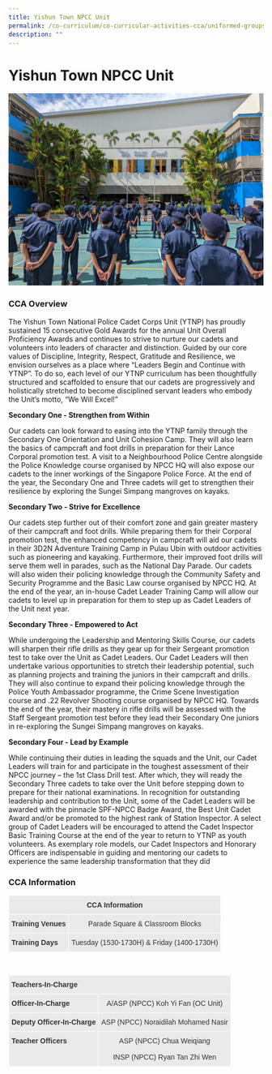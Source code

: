 ```yaml
---
title: Yishun Town NPCC Unit
permalink: /co-curriculum/co-curricular-activities-cca/uniformed-groups/yishun-town-npcc-unit/
description: ""
---
```

# **Yishun Town NPCC Unit**

![](/images/YTNP%20Cover%20Photo%20Updated%206%20Nov.jpg)

### CCA Overview

The Yishun Town National Police Cadet Corps Unit (YTNP) has proudly sustained 15 consecutive Gold Awards for the annual Unit Overall Proficiency Awards and continues to strive to nurture our cadets and volunteers into leaders of character and distinction. Guided by our core values of Discipline, Integrity, Respect, Gratitude and Resilience, we envision ourselves as a place where “Leaders Begin and Continue with YTNP”. To do so, each level of our YTNP curriculum has been thoughtfully structured and scaffolded to ensure that our cadets are progressively and holistically stretched to become disciplined servant leaders who embody the Unit’s motto, “We Will Excel!”


**Secondary One - Strengthen from Within**

Our cadets can look forward to easing into the YTNP family through the Secondary One Orientation and Unit Cohesion Camp. They will also learn the basics of campcraft and foot drills in preparation for their Lance Corporal promotion test. A visit to a Neighbourhood Police Centre alongside the Police Knowledge course organised by NPCC HQ will also expose our cadets to the inner workings of the Singapore Police Force. At the end of the year, the Secondary One and Three cadets will get to strengthen their resilience by exploring the Sungei Simpang mangroves on kayaks.

**Secondary Two - Strive for Excellence**

Our cadets step further out of their comfort zone and gain greater mastery of their campcraft and foot drills. While preparing them for their Corporal promotion test, the enhanced competency in campcraft will aid our cadets in their 3D2N Adventure Training Camp in Pulau Ubin with outdoor activities such as pioneering and kayaking. Furthermore, their improved foot drills will serve them well in parades, such as the National Day Parade. Our cadets will also widen their policing knowledge through the Community Safety and Security Programme and the Basic Law course organised by NPCC HQ. At the end of the year, an in-house Cadet Leader Training Camp will allow our cadets to level up in preparation for them to step up as Cadet Leaders of the Unit next year.

**Secondary Three - Empowered to Act**

While undergoing the Leadership and Mentoring Skills Course, our cadets will sharpen their rifle drills as they gear up for their Sergeant promotion test to take over the Unit as Cadet Leaders. Our Cadet Leaders will then undertake various opportunities to stretch their leadership potential, such as planning projects and training the juniors in their campcraft and drills. They will also continue to expand their policing knowledge through the Police Youth Ambassador programme, the Crime Scene Investigation course and .22 Revolver Shooting course organised by NPCC HQ. Towards the end of the year, their mastery in rifle drills will be assessed with the Staff Sergeant promotion test before they lead their Secondary One juniors in re-exploring the Sungei Simpang mangroves on kayaks.

**Secondary Four - Lead by Example**

While continuing their duties in leading the squads and the Unit, our Cadet Leaders will train for and participate in the toughest assessment of their NPCC journey – the 1st Class Drill test. After which, they will ready the Secondary Three cadets to take over the Unit before stepping down to prepare for their national examinations. In recognition for outstanding leadership and contribution to the Unit, some of the Cadet Leaders will be awarded with the pinnacle SPF-NPCC Badge Award, the Best Unit Cadet Award and/or be promoted to the highest rank of Station Inspector. A select group of Cadet Leaders will be encouraged to attend the Cadet Inspector Basic Training Course at the end of the year to return to YTNP as youth volunteers. As exemplary role models, our Cadet Inspectors and Honorary Officers are indispensable in guiding and mentoring our cadets to experience the same leadership transformation that they did

### CCA Information



<table style="border-collapse:collapse;border-spacing:0" class="tg"><thead><tr><th style="background-color:#EAEAEA;border-color:#ffffff;border-style:solid;border-width:1px;color:#333;font-family:Arial, sans-serif;font-size:14px;font-weight:bold;overflow:hidden;padding:10px 5px;text-align:center;vertical-align:top;word-break:normal" colspan="2">CCA Information</th></tr></thead><tbody><tr><td style="background-color:#EAEAEA;border-color:#ffffff;border-style:solid;border-width:1px;color:#333;font-family:Arial, sans-serif;font-size:14px;font-weight:bold;overflow:hidden;padding:10px 5px;text-align:left;vertical-align:top;word-break:normal">Training Venues</td><td style="background-color:#EAEAEA;border-color:#ffffff;border-style:solid;border-width:1px;color:#333;font-family:Arial, sans-serif;font-size:14px;overflow:hidden;padding:10px 5px;text-align:center;vertical-align:top;word-break:normal">Parade Square &amp; Classroom Blocks</td></tr><tr><td style="background-color:#EAEAEA;border-color:#ffffff;border-style:solid;border-width:1px;color:#333;font-family:Arial, sans-serif;font-size:14px;font-weight:bold;overflow:hidden;padding:10px 5px;text-align:left;vertical-align:top;word-break:normal">Training Days</td><td style="background-color:#EAEAEA;border-color:#ffffff;border-style:solid;border-width:1px;color:#333;font-family:Arial, sans-serif;font-size:14px;overflow:hidden;padding:10px 5px;text-align:center;vertical-align:top;word-break:normal">Tuesday (1530-1730H) &amp; Friday (1400-1730H)</td></tr></tbody></table>
<br>
<table style="border-collapse:collapse;border-spacing:0" class="tg"><thead><tr><th style="background-color:#EAEAEA;border-color:#ffffff;border-style:solid;border-width:1px;color:#333;font-family:Arial, sans-serif;font-size:14px;font-weight:bold;overflow:hidden;padding:10px 5px;text-align:left;vertical-align:top;word-break:normal" colspan="2">Teachers-In-Charge</th></tr></thead><tbody><tr><td style="background-color:#EAEAEA;border-color:#ffffff;border-style:solid;border-width:1px;color:#333;font-family:Arial, sans-serif;font-size:14px;font-weight:bold;overflow:hidden;padding:10px 5px;text-align:left;vertical-align:top;word-break:normal">Officer-In-Charge</td><td style="background-color:#EAEAEA;border-color:#ffffff;border-style:solid;border-width:1px;color:#333;font-family:Arial, sans-serif;font-size:14px;overflow:hidden;padding:10px 5px;text-align:center;vertical-align:top;word-break:normal">A/ASP (NPCC) Koh Yi Fan (OC Unit)</td></tr><tr><td style="background-color:#EAEAEA;border-color:#ffffff;border-style:solid;border-width:1px;color:#333;font-family:Arial, sans-serif;font-size:14px;font-weight:bold;overflow:hidden;padding:10px 5px;text-align:left;vertical-align:top;word-break:normal">Deputy Officer-In-Charge</td><td style="background-color:#EAEAEA;border-color:#ffffff;border-style:solid;border-width:1px;color:#333;font-family:Arial, sans-serif;font-size:14px;overflow:hidden;padding:10px 5px;text-align:center;vertical-align:top;word-break:normal">ASP (NPCC) Noraidilah Mohamed Nasir</td></tr><tr><td style="background-color:#EAEAEA;border-color:#ffffff;border-style:solid;border-width:1px;color:#333;font-family:Arial, sans-serif;font-size:14px;font-weight:bold;overflow:hidden;padding:10px 5px;text-align:left;vertical-align:top;word-break:normal">Teacher Officers</td><td style="background-color:#EAEAEA;border-color:#ffffff;border-style:solid;border-width:1px;color:#333;font-family:Arial, sans-serif;font-size:14px;overflow:hidden;padding:10px 5px;text-align:center;vertical-align:top;word-break:normal">ASP (NPCC) Chua Weiqiang<br><br>INSP (NPCC) Ryan Tan Zhi Wen</td></tr></tbody></table>